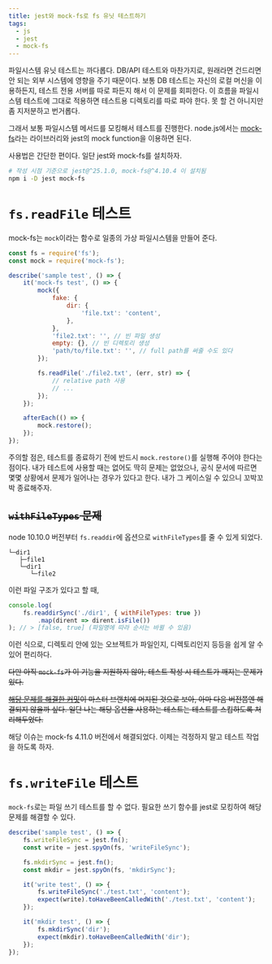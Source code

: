 ```yaml
---
title: jest와 mock-fs로 fs 유닛 테스트하기
tags:
  - js
  - jest
  - mock-fs
---
```


파일시스템 유닛 테스트는 까다롭다. DB/API 테스트와 마찬가지로, 원래라면 건드리면 안 되는 외부 시스템에 영향을 주기 때문이다. 보통 DB 테스트는 자신의 로컬 머신을 이용하든지, 테스트 전용 서버를 따로 파든지 해서 이 문제를 회피한다. 이 흐름을 파일시스템 테스트에 그대로 적용하면 테스트용 디렉토리를 따로 파야 한다. 못 할 건 아니지만 좀 지저분하고 번거롭다.

그래서 보통 파일시스템 메서드를 모킹해서 테스트를 진행한다. node.js에서는 [mock-fs](https://github.com/tschaub/mock-fs)라는 라이브러리와 jest의 mock function을 이용하면 된다.

사용법은 간단한 편이다. 일단 jest와 mock-fs를 설치하자.

```sh
# 작성 시점 기준으로 jest@^25.1.0, mock-fs@^4.10.4 이 설치됨
npm i -D jest mock-fs
```

# `fs.readFile` 테스트

mock-fs는 `mock`이라는 함수로 일종의 가상 파일시스템을 만들어 준다.

```js
const fs = require('fs');
const mock = require('mock-fs');

describe('sample test', () => {
	it('mock-fs test', () => {
		mock({
			fake: {
				dir: {
					'file.txt': 'content',
				},
			},
			'file2.txt': '', // 빈 파일 생성
			empty: {}, // 빈 디렉토리 생성
			'path/to/file.txt': '', // full path를 써줄 수도 있다
		});

		fs.readFile('./file2.txt', (err, str) => {
			// relative path 사용
			// ...
		});
	});

	afterEach(() => {
		mock.restore();
	});
});
```

주의할 점은, 테스트를 종료하기 전에 반드시 `mock.restore()`를 실행해 주어야 한다는 점이다. 내가 테스트에 사용할 때는 없어도 딱히 문제는 없었으나, 공식 문서에 따르면 몇몇 상황에서 문제가 일어나는 경우가 있다고 한다. 내가 그 케이스일 수 있으니 꼬박꼬박 종료해주자.

## ~~`withFileTypes` 문제~~

node 10.10.0 버전부터 `fs.readdir`에 옵션으로 `withFileTypes`를 줄 수 있게 되었다.

```
└─dir1
   ├─file1
   └─dir1
      └─file2
```

이런 파일 구조가 있다고 할 때,

```js
console.log(
    fs.readdirSync('./dir1', { withFileTypes: true })
        .map(dirent => dirent.isFile())
); // > [false, true] (파일명에 따라 순서는 바뀔 수 있음)
```

이런 식으로, 디렉토리 안에 있는 오브젝트가 파일인지, 디렉토리인지 등등을 쉽게 알 수 있어 편리하다.

~~다만 아직 `mock-fs`가 이 기능을 지원하지 않아, 테스트 작성 시 테스트가 깨지는 문제가 있다.~~

~~[해당 문제를 해결한 커밋](https://github.com/tschaub/mock-fs/commit/ec9b2671884378e9a53554499891ca5c3f50b9a6)이 마스터 브랜치에 머지된 것으로 보아, 아마 다음 버전쯤엔 해결되지 않을까 싶다. 일단 나는 해당 옵션을 사용하는 테스트는 테스트를 스킵하도록 처리해두었다.~~

해당 이슈는 mock-fs 4.11.0 버전에서 해결되었다. 이제는 걱정하지 말고 테스트 작업을 하도록 하자.

# `fs.writeFile` 테스트

`mock-fs`로는 파일 쓰기 테스트를 할 수 없다. 필요한 쓰기 함수를 jest로 모킹하여 해당 문제를 해결할 수 있다.

```js
describe('sample test', () => {
	fs.writeFileSync = jest.fn();
	const write = jest.spyOn(fs, 'writeFileSync');

	fs.mkdirSync = jest.fn();
	const mkdir = jest.spyOn(fs, 'mkdirSync');

	it('write test', () => {
		fs.writeFileSync('./test.txt', 'content');
		expect(write).toHaveBeenCalledWith('./test.txt', 'content');
	});

	it('mkdir test', () => {
		fs.mkdirSync('dir');
		expect(mkdir).toHaveBeenCalledWith('dir');
	});
});
```
